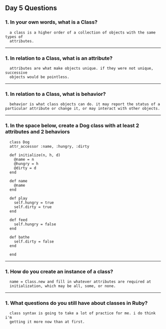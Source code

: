 ## Day 5 Questions

### 1. In your own words, what is a Class?
```
  a class is a higher order of a collection of objects with the same types of
  attributes.
```

---

### 1. In relation to a Class, what is an attribute?
```
  attributes are what make objects unique. if they were not unique, successive  
  objects would be pointless.
```

---

### 1. In relation to a Class, what is behavior?
```
  behavior is what class objects can do. it may report the status of a particular attribute or change it, or may interact with other objects.
```

---

### 1. In the space below, create a Dog class with at least 2 attributes and 2 behaviors
```
  class Dog
  attr_accessor :name, :hungry, :dirty

  def initialize(n, h, d)
    @name = n
    @hungry = h
    @dirty = d
  end

  def name
    @name
  end

  def play
    self.hungry = true
    self.dirty = true
  end

  def feed
    self.hungry = false
  end

  def bathe
    self.dirty = false
  end

  end
```

---

### 1. How do you create an instance of a class?
```
  name = Class.new and fill in whatever attributes are required at
  initialization, which may be all, some, or none.
```

---

### 1. What questions do you still have about classes in Ruby?
```
  class syntax is going to take a lot of practice for me. i do think i'm
  getting it more now than at first.
```
